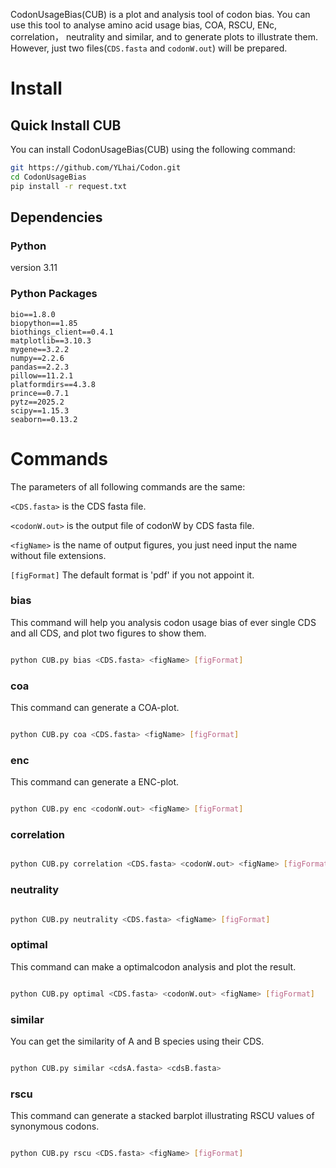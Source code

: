 
CodonUsageBias(CUB) is a plot and analysis tool of codon bias. You can use this 
tool to analyse amino acid usage bias, COA, RSCU, ENc, correlation， neutrality and similar, 
and to generate plots to illustrate them. However, just two files(`CDS.fasta` and `codonW.out`) will be prepared.
# Install

## Quick Install CUB

You can install CodonUsageBias(CUB) using the following command:

```bash
git https://github.com/YLhai/Codon.git
cd CodonUsageBias
pip install -r request.txt
```

## Dependencies
### Python

version 3.11

### Python Packages

```commandline
bio==1.8.0
biopython==1.85
biothings_client==0.4.1
matplotlib==3.10.3
mygene==3.2.2
numpy==2.2.6
pandas==2.2.3
pillow==11.2.1
platformdirs==4.3.8
prince==0.7.1
pytz==2025.2
scipy==1.15.3
seaborn==0.13.2
```

# Commands

The parameters of all following commands are the same:
 
`<CDS.fasta>` is the CDS fasta file.

`<codonW.out>` is the output file of codonW by CDS fasta file.

`<figName>` is the name of output figures, you just need input the name without file extensions.

`[figFormat]` The default format is 'pdf' if you not appoint it. 

### bias

This command will help you analysis codon usage bias of ever single CDS and all CDS, 
and plot two figures to show them.

```bash

python CUB.py bias <CDS.fasta> <figName> [figFormat]

```

### coa

This command can generate a COA-plot.

```bash

python CUB.py coa <CDS.fasta> <figName> [figFormat]

```
### enc

This command can generate a ENC-plot.

```bash

python CUB.py enc <codonW.out> <figName> [figFormat]

```

### correlation

```bash

python CUB.py correlation <CDS.fasta> <codonW.out> <figName> [figFormat]

```
### neutrality

```bash

python CUB.py neutrality <CDS.fasta> <figName> [figFormat]

```
### optimal
This command can make a optimalcodon analysis and plot the result.

```bash

python CUB.py optimal <CDS.fasta> <codonW.out> <figName> [figFormat]

```
### similar

You can get the similarity of A and B species using their CDS.

```bash

python CUB.py similar <cdsA.fasta> <cdsB.fasta>

```
### rscu

This command can generate a stacked barplot  illustrating RSCU values of synonymous codons.
```bash

python CUB.py rscu <CDS.fasta> <figName> [figFormat]
```

